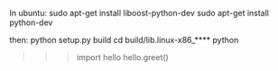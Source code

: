 In ubuntu:
 sudo apt-get install liboost-python-dev
 sudo apt-get install python-dev

then:
 python setup.py build
 cd build/lib.linux-x86_****
 python
 >>> import hello
 >>> hello.greet()
